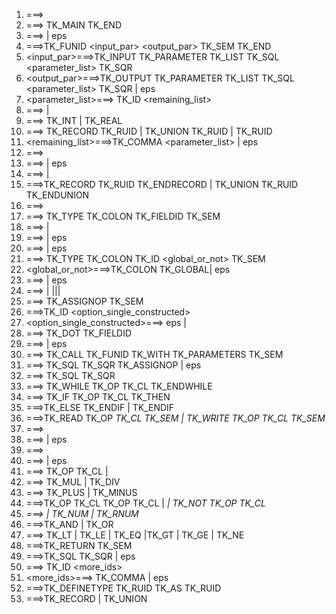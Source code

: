 1. <program> ===> <otherFunctions> <mainFunction>
2. <mainFunction>===> TK_MAIN <stmts> TK_END
3. <otherFunctions>===> <function> <otherFunctions> | eps
4. <function>===>TK_FUNID <input_par> <output_par> TK_SEM <stmts> TK_END
5. <input_par>===>TK_INPUT TK_PARAMETER TK_LIST TK_SQL <parameter_list> TK_SQR
6. <output_par>===>TK_OUTPUT TK_PARAMETER TK_LIST TK_SQL <parameter_list> TK_SQR | eps
7. <parameter_list>===> <dataType> TK_ID <remaining_list>
8. <dataType>===> <primitiveDatatype> |<constructedDatatype>
9. <primitiveDatatype>===> TK_INT | TK_REAL
10. <constructedDatatype>===> TK_RECORD TK_RUID | TK_UNION TK_RUID | TK_RUID
11. <remaining_list>===>TK_COMMA <parameter_list> | eps
12. <stmts>===> <typeDefinitions> <declarations> <otherStmts> <returnStmt>
13. <typeDefinitions>===> <actualOrRedefined> <typeDefinitions> | eps
14. <actualOrRedefined> ===> <typeDefinition> | <definetypestmt>
15. <typeDefinition>===>TK_RECORD TK_RUID <fieldDefinitions> TK_ENDRECORD | TK_UNION TK_RUID <fieldDefinitions> TK_ENDUNION
17. <fieldDefinitions>===> <fieldDefinition> <fieldDefinition> <moreFields>
18. <fieldDefinition>===> TK_TYPE <fieldType> TK_COLON TK_FIELDID TK_SEM
19. <fieldType>===> <primitiveDatatype> |  <constructedDatatype>
20. <moreFields>===> <fieldDefinition> <moreFields> | eps
21. <declarations> ===> <declaration> <declarations>| eps
22. <declaration>===> TK_TYPE <dataType> TK_COLON TK_ID <global_or_not> TK_SEM
23. <global_or_not>===>TK_COLON TK_GLOBAL| eps
24. <otherStmts>===> <stmt> <otherStmts> | eps
25. <stmt>===> <assignmentStmt> | <iterativeStmt>|<conditionalStmt>|<ioStmt>| <funCallStmt>
26. <assignmentStmt>===> <SingleOrRecId> TK_ASSIGNOP <arithmeticExpression> TK_SEM
27. <singleOrRecId>===>TK_ID <option_single_constructed> 
28. <option_single_constructed>===> eps | <oneExpansion> <moreExpansions>
29. <oneExpansion>===> TK_DOT TK_FIELDID
30. <moreExpansions>===> <oneExpansion> <moreExpansions> | eps
31. <funCallStmt>===> <outputParameters> TK_CALL TK_FUNID TK_WITH TK_PARAMETERS <inputParameters> TK_SEM
32. <outputParameters> ===> TK_SQL <idList> TK_SQR TK_ASSIGNOP | eps
33. <inputParameters>===> TK_SQL <idList> TK_SQR
34. <iterativeStmt>===> TK_WHILE TK_OP <booleanExpression> TK_CL <stmt> <otherStmts> TK_ENDWHILE
35. <conditionalStmt>===> TK_IF TK_OP <booleanExpression> TK_CL TK_THEN <stmt> <otherStmts> <elsePart>
37. <elsePart>===>TK_ELSE <stmt> <otherStmts> TK_ENDIF | TK_ENDIF
38. <ioStmt>===>TK_READ TK_OP <var> TK_CL TK_SEM | TK_WRITE TK_OP <var> TK_CL TK_SEM
39. <arithmeticExpression> ===> <term> <expPrime>
40. <expPrime> ===> <lowPrecedenceOperators> <term> <expPrime> | eps
41. <term>===> <factor> <termPrime>
42. <termPrime> ===> <highPrecedenceOperators> <factor> <termPrime> | eps
43. <factor> ===> TK_OP <arithmeticExpression> TK_CL | <var>
44. <highPrecedenceOperators>===> TK_MUL | TK_DIV
45. <lowPrecedenceOperators> ===> TK_PLUS | TK_MINUS
46. <booleanExpression>===>TK_OP <booleanExpression> TK_CL <logicalOp> TK_OP <booleanExpression> TK_CL | <var> <relationalOp> <var> | TK_NOT TK_OP <booleanExpression> TK_CL
49. <var>===> <singleOrRecId> | TK_NUM | TK_RNUM
50. <logicalOp>===>TK_AND | TK_OR
51. <relationalOp>===> TK_LT | TK_LE | TK_EQ |TK_GT | TK_GE | TK_NE
52. <returnStmt>===>TK_RETURN <optionalReturn> TK_SEM
53. <optionalReturn>===>TK_SQL <idList> TK_SQR | eps
54. <idList>===> TK_ID <more_ids>
55. <more_ids>===> TK_COMMA <idList> | eps
56. <definetypestmt>===>TK_DEFINETYPE <A> TK_RUID TK_AS TK_RUID
57. <A> ===>TK_RECORD | TK_UNION
